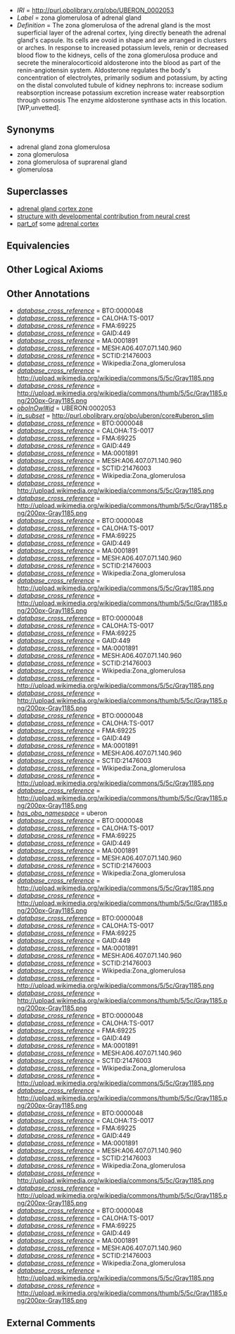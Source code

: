  * *IRI* = http://purl.obolibrary.org/obo/UBERON_0002053
 * *Label* = zona glomerulosa of adrenal gland
 * *Definition* = The zona glomerulosa of the adrenal gland is the most superficial layer of the adrenal cortex, lying directly beneath the adrenal gland's capsule. Its cells are ovoid in shape and are arranged in clusters or arches. In response to increased potassium levels, renin or decreased blood flow to the kidneys, cells of the zona glomerulosa produce and secrete the mineralocorticoid aldosterone into the blood as part of the renin-angiotensin system. Aldosterone regulates the body's concentration of electrolytes, primarily sodium and potassium, by acting on the distal convoluted tubule of kidney nephrons to: increase sodium reabsorption increase potassium excretion increase water reabsorption through osmosis The enzyme aldosterone synthase acts in this location. [WP,unvetted].

## Synonyms

 * adrenal gland zona glomerulosa
 * zona glomerulosa
 * zona glomerulosa of suprarenal gland
 * glomerulosa

## Superclasses

 * [adrenal gland cortex zone](../../UBERON/53/UBERON_0009753.md)
 * [structure with developmental contribution from neural crest](../../UBERON/14/UBERON_0010314.md)
 * [part_of](../../BFO/50/BFO_0000050.md) some [adrenal cortex](../../UBERON/35/UBERON_0001235.md)

## Equivalencies


## Other Logical Axioms


## Other Annotations

 * *[database_cross_reference](../../ef/oboInOwl#hasDbXref.md)* = BTO:0000048
 * *[database_cross_reference](../../ef/oboInOwl#hasDbXref.md)* = CALOHA:TS-0017
 * *[database_cross_reference](../../ef/oboInOwl#hasDbXref.md)* = FMA:69225
 * *[database_cross_reference](../../ef/oboInOwl#hasDbXref.md)* = GAID:449
 * *[database_cross_reference](../../ef/oboInOwl#hasDbXref.md)* = MA:0001891
 * *[database_cross_reference](../../ef/oboInOwl#hasDbXref.md)* = MESH:A06.407.071.140.960
 * *[database_cross_reference](../../ef/oboInOwl#hasDbXref.md)* = SCTID:21476003
 * *[database_cross_reference](../../ef/oboInOwl#hasDbXref.md)* = Wikipedia:Zona_glomerulosa
 * *[database_cross_reference](../../ef/oboInOwl#hasDbXref.md)* = http://upload.wikimedia.org/wikipedia/commons/5/5c/Gray1185.png
 * *[database_cross_reference](../../ef/oboInOwl#hasDbXref.md)* = http://upload.wikimedia.org/wikipedia/commons/thumb/5/5c/Gray1185.png/200px-Gray1185.png
 * *[oboInOwl#id](../../id/oboInOwl#id.md)* = UBERON:0002053
 * *[in_subset](../../et/oboInOwl#inSubset.md)* = http://purl.obolibrary.org/obo/uberon/core#uberon_slim
 * *[database_cross_reference](../../ef/oboInOwl#hasDbXref.md)* = BTO:0000048
 * *[database_cross_reference](../../ef/oboInOwl#hasDbXref.md)* = CALOHA:TS-0017
 * *[database_cross_reference](../../ef/oboInOwl#hasDbXref.md)* = FMA:69225
 * *[database_cross_reference](../../ef/oboInOwl#hasDbXref.md)* = GAID:449
 * *[database_cross_reference](../../ef/oboInOwl#hasDbXref.md)* = MA:0001891
 * *[database_cross_reference](../../ef/oboInOwl#hasDbXref.md)* = MESH:A06.407.071.140.960
 * *[database_cross_reference](../../ef/oboInOwl#hasDbXref.md)* = SCTID:21476003
 * *[database_cross_reference](../../ef/oboInOwl#hasDbXref.md)* = Wikipedia:Zona_glomerulosa
 * *[database_cross_reference](../../ef/oboInOwl#hasDbXref.md)* = http://upload.wikimedia.org/wikipedia/commons/5/5c/Gray1185.png
 * *[database_cross_reference](../../ef/oboInOwl#hasDbXref.md)* = http://upload.wikimedia.org/wikipedia/commons/thumb/5/5c/Gray1185.png/200px-Gray1185.png
 * *[database_cross_reference](../../ef/oboInOwl#hasDbXref.md)* = BTO:0000048
 * *[database_cross_reference](../../ef/oboInOwl#hasDbXref.md)* = CALOHA:TS-0017
 * *[database_cross_reference](../../ef/oboInOwl#hasDbXref.md)* = FMA:69225
 * *[database_cross_reference](../../ef/oboInOwl#hasDbXref.md)* = GAID:449
 * *[database_cross_reference](../../ef/oboInOwl#hasDbXref.md)* = MA:0001891
 * *[database_cross_reference](../../ef/oboInOwl#hasDbXref.md)* = MESH:A06.407.071.140.960
 * *[database_cross_reference](../../ef/oboInOwl#hasDbXref.md)* = SCTID:21476003
 * *[database_cross_reference](../../ef/oboInOwl#hasDbXref.md)* = Wikipedia:Zona_glomerulosa
 * *[database_cross_reference](../../ef/oboInOwl#hasDbXref.md)* = http://upload.wikimedia.org/wikipedia/commons/5/5c/Gray1185.png
 * *[database_cross_reference](../../ef/oboInOwl#hasDbXref.md)* = http://upload.wikimedia.org/wikipedia/commons/thumb/5/5c/Gray1185.png/200px-Gray1185.png
 * *[database_cross_reference](../../ef/oboInOwl#hasDbXref.md)* = BTO:0000048
 * *[database_cross_reference](../../ef/oboInOwl#hasDbXref.md)* = CALOHA:TS-0017
 * *[database_cross_reference](../../ef/oboInOwl#hasDbXref.md)* = FMA:69225
 * *[database_cross_reference](../../ef/oboInOwl#hasDbXref.md)* = GAID:449
 * *[database_cross_reference](../../ef/oboInOwl#hasDbXref.md)* = MA:0001891
 * *[database_cross_reference](../../ef/oboInOwl#hasDbXref.md)* = MESH:A06.407.071.140.960
 * *[database_cross_reference](../../ef/oboInOwl#hasDbXref.md)* = SCTID:21476003
 * *[database_cross_reference](../../ef/oboInOwl#hasDbXref.md)* = Wikipedia:Zona_glomerulosa
 * *[database_cross_reference](../../ef/oboInOwl#hasDbXref.md)* = http://upload.wikimedia.org/wikipedia/commons/5/5c/Gray1185.png
 * *[database_cross_reference](../../ef/oboInOwl#hasDbXref.md)* = http://upload.wikimedia.org/wikipedia/commons/thumb/5/5c/Gray1185.png/200px-Gray1185.png
 * *[database_cross_reference](../../ef/oboInOwl#hasDbXref.md)* = BTO:0000048
 * *[database_cross_reference](../../ef/oboInOwl#hasDbXref.md)* = CALOHA:TS-0017
 * *[database_cross_reference](../../ef/oboInOwl#hasDbXref.md)* = FMA:69225
 * *[database_cross_reference](../../ef/oboInOwl#hasDbXref.md)* = GAID:449
 * *[database_cross_reference](../../ef/oboInOwl#hasDbXref.md)* = MA:0001891
 * *[database_cross_reference](../../ef/oboInOwl#hasDbXref.md)* = MESH:A06.407.071.140.960
 * *[database_cross_reference](../../ef/oboInOwl#hasDbXref.md)* = SCTID:21476003
 * *[database_cross_reference](../../ef/oboInOwl#hasDbXref.md)* = Wikipedia:Zona_glomerulosa
 * *[database_cross_reference](../../ef/oboInOwl#hasDbXref.md)* = http://upload.wikimedia.org/wikipedia/commons/5/5c/Gray1185.png
 * *[database_cross_reference](../../ef/oboInOwl#hasDbXref.md)* = http://upload.wikimedia.org/wikipedia/commons/thumb/5/5c/Gray1185.png/200px-Gray1185.png
 * *[has_obo_namespace](../../ce/oboInOwl#hasOBONamespace.md)* = uberon
 * *[database_cross_reference](../../ef/oboInOwl#hasDbXref.md)* = BTO:0000048
 * *[database_cross_reference](../../ef/oboInOwl#hasDbXref.md)* = CALOHA:TS-0017
 * *[database_cross_reference](../../ef/oboInOwl#hasDbXref.md)* = FMA:69225
 * *[database_cross_reference](../../ef/oboInOwl#hasDbXref.md)* = GAID:449
 * *[database_cross_reference](../../ef/oboInOwl#hasDbXref.md)* = MA:0001891
 * *[database_cross_reference](../../ef/oboInOwl#hasDbXref.md)* = MESH:A06.407.071.140.960
 * *[database_cross_reference](../../ef/oboInOwl#hasDbXref.md)* = SCTID:21476003
 * *[database_cross_reference](../../ef/oboInOwl#hasDbXref.md)* = Wikipedia:Zona_glomerulosa
 * *[database_cross_reference](../../ef/oboInOwl#hasDbXref.md)* = http://upload.wikimedia.org/wikipedia/commons/5/5c/Gray1185.png
 * *[database_cross_reference](../../ef/oboInOwl#hasDbXref.md)* = http://upload.wikimedia.org/wikipedia/commons/thumb/5/5c/Gray1185.png/200px-Gray1185.png
 * *[database_cross_reference](../../ef/oboInOwl#hasDbXref.md)* = BTO:0000048
 * *[database_cross_reference](../../ef/oboInOwl#hasDbXref.md)* = CALOHA:TS-0017
 * *[database_cross_reference](../../ef/oboInOwl#hasDbXref.md)* = FMA:69225
 * *[database_cross_reference](../../ef/oboInOwl#hasDbXref.md)* = GAID:449
 * *[database_cross_reference](../../ef/oboInOwl#hasDbXref.md)* = MA:0001891
 * *[database_cross_reference](../../ef/oboInOwl#hasDbXref.md)* = MESH:A06.407.071.140.960
 * *[database_cross_reference](../../ef/oboInOwl#hasDbXref.md)* = SCTID:21476003
 * *[database_cross_reference](../../ef/oboInOwl#hasDbXref.md)* = Wikipedia:Zona_glomerulosa
 * *[database_cross_reference](../../ef/oboInOwl#hasDbXref.md)* = http://upload.wikimedia.org/wikipedia/commons/5/5c/Gray1185.png
 * *[database_cross_reference](../../ef/oboInOwl#hasDbXref.md)* = http://upload.wikimedia.org/wikipedia/commons/thumb/5/5c/Gray1185.png/200px-Gray1185.png
 * *[database_cross_reference](../../ef/oboInOwl#hasDbXref.md)* = BTO:0000048
 * *[database_cross_reference](../../ef/oboInOwl#hasDbXref.md)* = CALOHA:TS-0017
 * *[database_cross_reference](../../ef/oboInOwl#hasDbXref.md)* = FMA:69225
 * *[database_cross_reference](../../ef/oboInOwl#hasDbXref.md)* = GAID:449
 * *[database_cross_reference](../../ef/oboInOwl#hasDbXref.md)* = MA:0001891
 * *[database_cross_reference](../../ef/oboInOwl#hasDbXref.md)* = MESH:A06.407.071.140.960
 * *[database_cross_reference](../../ef/oboInOwl#hasDbXref.md)* = SCTID:21476003
 * *[database_cross_reference](../../ef/oboInOwl#hasDbXref.md)* = Wikipedia:Zona_glomerulosa
 * *[database_cross_reference](../../ef/oboInOwl#hasDbXref.md)* = http://upload.wikimedia.org/wikipedia/commons/5/5c/Gray1185.png
 * *[database_cross_reference](../../ef/oboInOwl#hasDbXref.md)* = http://upload.wikimedia.org/wikipedia/commons/thumb/5/5c/Gray1185.png/200px-Gray1185.png
 * *[database_cross_reference](../../ef/oboInOwl#hasDbXref.md)* = BTO:0000048
 * *[database_cross_reference](../../ef/oboInOwl#hasDbXref.md)* = CALOHA:TS-0017
 * *[database_cross_reference](../../ef/oboInOwl#hasDbXref.md)* = FMA:69225
 * *[database_cross_reference](../../ef/oboInOwl#hasDbXref.md)* = GAID:449
 * *[database_cross_reference](../../ef/oboInOwl#hasDbXref.md)* = MA:0001891
 * *[database_cross_reference](../../ef/oboInOwl#hasDbXref.md)* = MESH:A06.407.071.140.960
 * *[database_cross_reference](../../ef/oboInOwl#hasDbXref.md)* = SCTID:21476003
 * *[database_cross_reference](../../ef/oboInOwl#hasDbXref.md)* = Wikipedia:Zona_glomerulosa
 * *[database_cross_reference](../../ef/oboInOwl#hasDbXref.md)* = http://upload.wikimedia.org/wikipedia/commons/5/5c/Gray1185.png
 * *[database_cross_reference](../../ef/oboInOwl#hasDbXref.md)* = http://upload.wikimedia.org/wikipedia/commons/thumb/5/5c/Gray1185.png/200px-Gray1185.png
 * *[database_cross_reference](../../ef/oboInOwl#hasDbXref.md)* = BTO:0000048
 * *[database_cross_reference](../../ef/oboInOwl#hasDbXref.md)* = CALOHA:TS-0017
 * *[database_cross_reference](../../ef/oboInOwl#hasDbXref.md)* = FMA:69225
 * *[database_cross_reference](../../ef/oboInOwl#hasDbXref.md)* = GAID:449
 * *[database_cross_reference](../../ef/oboInOwl#hasDbXref.md)* = MA:0001891
 * *[database_cross_reference](../../ef/oboInOwl#hasDbXref.md)* = MESH:A06.407.071.140.960
 * *[database_cross_reference](../../ef/oboInOwl#hasDbXref.md)* = SCTID:21476003
 * *[database_cross_reference](../../ef/oboInOwl#hasDbXref.md)* = Wikipedia:Zona_glomerulosa
 * *[database_cross_reference](../../ef/oboInOwl#hasDbXref.md)* = http://upload.wikimedia.org/wikipedia/commons/5/5c/Gray1185.png
 * *[database_cross_reference](../../ef/oboInOwl#hasDbXref.md)* = http://upload.wikimedia.org/wikipedia/commons/thumb/5/5c/Gray1185.png/200px-Gray1185.png

## External Comments

